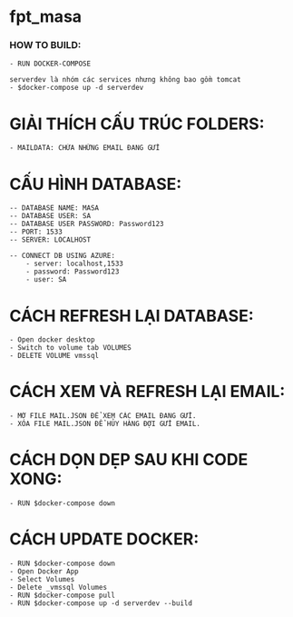 # fpt_masa

### HOW TO BUILD:
	- RUN DOCKER-COMPOSE

	serverdev là nhóm các services nhưng không bao gồm tomcat
	- $docker-compose up -d serverdev

# GIẢI THÍCH CẤU TRÚC FOLDERS:
	- MAILDATA: CHỨA NHỮNG EMAIL ĐANG GỬI

# CẤU HÌNH DATABASE:

	-- DATABASE NAME: MASA
	-- DATABASE USER: SA
	-- DATABASE USER PASSWORD: Password123
	-- PORT: 1533
	-- SERVER: LOCALHOST

	-- CONNECT DB USING AZURE:
		- server: localhost,1533
		- password: Password123
		- user: SA

# CÁCH REFRESH LẠI DATABASE:
	- Open docker desktop
	- Switch to volume tab VOLUMES
	- DELETE VOLUME vmssql

# CÁCH XEM VÀ REFRESH LẠI EMAIL:
	- MỞ FILE MAIL.JSON ĐỂ XEM CÁC EMAIL ĐANG GỬI.
	- XÓA FILE MAIL.JSON ĐỂ HỦY HÀNG ĐỢI GỬI EMAIL.

# CÁCH DỌN DẸP SAU KHI CODE XONG:
	- RUN $docker-compose down
	
# CÁCH UPDATE DOCKER:
	- RUN $docker-compose down
	- Open Docker App
	- Select Volumes
	- Delete _vmssql Volumes
	- RUN $docker-compose pull
	- RUN $docker-compose up -d serverdev --build
